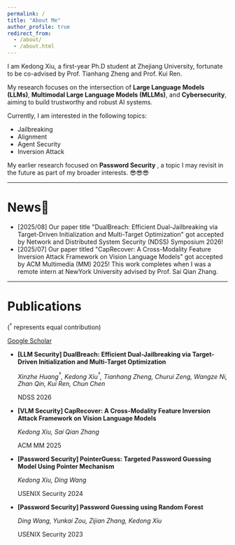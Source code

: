 ```yaml
---
permalink: /
title: "About Me"
author_profile: true
redirect_from: 
  - /about/
  - /about.html
---
```


I am Kedong Xiu, a first-year Ph.D student at Zhejiang University, fortunate to be co-advised by Prof. Tianhang Zheng and Prof. Kui Ren.

My research focuses on the intersection of **Large Language Models (LLMs)**, **Multimodal Large Language Models (MLLMs)**, and **Cybersecurity**, aiming to build trustworthy and robust AI systems.

Currently, I am interested in the following topics:

* Jailbreaking
* Alignment
* Agent Security
* Inversion Attack

My earlier research focused on  **Password Security** , a topic I may revisit in the future as part of my broader interests. 😎😎😎


---



# News🎉

* [2025/08] Our paper title "DualBreach:  Efficient Dual-Jailbreaking via Target-Driven Initialization and Multi-Target Optimization" got accepted by Network and Distributed System Security (NDSS) Symposium 2026!
* [2025/07] Our paper titled "CapRecover: A Cross-Modality Feature Inversion Attack Framework on Vision Language Models" got accepted by ACM Multimedia (MM) 2025! This work completes when I was a remote intern at NewYork University advised by Prof. Sai Qian Zhang.


---



# Publications

($^\dagger$ represents equal contribution)

[Google Scholar](https://scholar.google.com/citations?user=yjn-6QkAAAAJ)

* **[LLM Security] DualBreach:  Efficient Dual-Jailbreaking via Target-Driven Initialization and Multi-Target Optimization**

    *Xinzhe Huang$^\dagger$, Kedong Xiu$^\dagger$, Tianhang Zheng, Churui Zeng, Wangze Ni, Zhan Qin, Kui Ren, Chun Chen*

    NDSS 2026

* **[VLM Security] CapRecover: A Cross-Modality Feature Inversion Attack Framework on Vision Language Models**

    *Kedong Xiu, Sai Qian Zhang*

    ACM MM 2025

* **[Password Security] PointerGuess: Targeted Password Guessing Model Using Pointer Mechanism**

    *Kedong Xiu, Ding Wang*

    USENIX Security 2024

* **[Password Security] Password Guessing using Random Forest**

    *Ding Wang, Yunkai Zou, Zijian Zhang, Kedong Xiu*

    USENIX Security 2023
